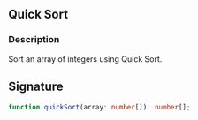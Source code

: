 ## Quick Sort

### Description

Sort an array of integers using Quick Sort.

## Signature

```typescript
function quickSort(array: number[]): number[];
```
